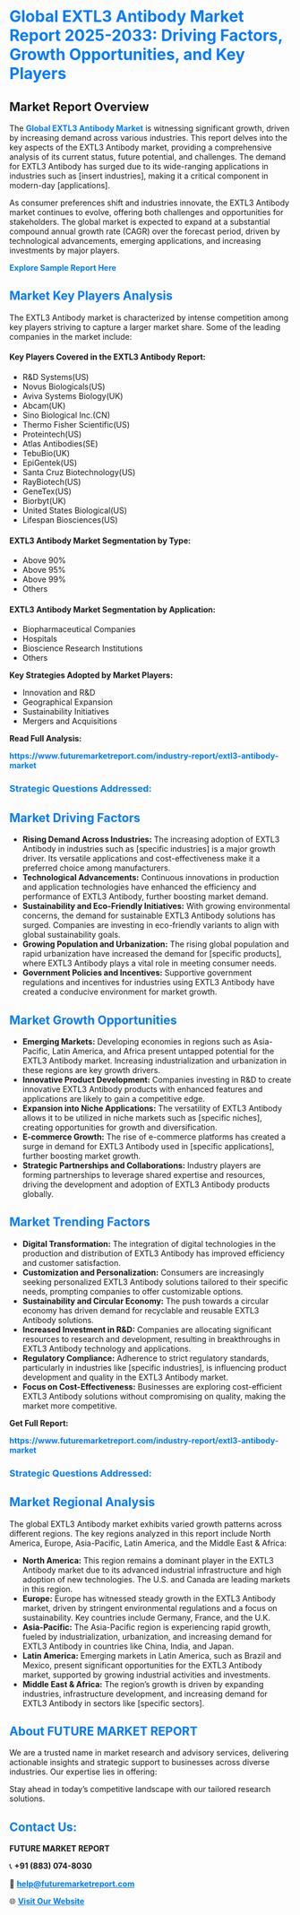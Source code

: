 <h1 style="color: #007BFF;">Global EXTL3 Antibody Market Report 2025-2033: Driving Factors, Growth Opportunities, and Key Players</h1>

<section id="overview">
<h2>Market Report Overview</h2>
<p>The <a href="https://www.futuremarketreport.com/industry-report/extl3-antibody-market" style="color: #007BFF; text-decoration: none;"><strong>Global EXTL3 Antibody Market</strong></a> is witnessing significant growth, driven by increasing demand across various industries. This report delves into the key aspects of the EXTL3 Antibody market, providing a comprehensive analysis of its current status, future potential, and challenges. The demand for EXTL3 Antibody has surged due to its wide-ranging applications in industries such as [insert industries], making it a critical component in modern-day [applications].</p>
<p>As consumer preferences shift and industries innovate, the EXTL3 Antibody market continues to evolve, offering both challenges and opportunities for stakeholders. The global market is expected to expand at a substantial compound annual growth rate (CAGR) over the forecast period, driven by technological advancements, emerging applications, and increasing investments by major players.</p>
</section>

<section id="overview">
<p><a href="https://www.futuremarketreport.com/request-sample/reportId=104403" style="color: #007BFF; text-decoration: none;"><strong>Explore Sample Report Here</strong></a></p>
</section>

<section id="key-players">
<h2 style="color: #007BFF;">Market Key Players Analysis</h2>
<p>The EXTL3 Antibody market is characterized by intense competition among key players striving to capture a larger market share. Some of the leading companies in the market include:</p>
<h4>Key Players Covered in the EXTL3 Antibody Report:</h4>
<ul><li>R&amp;D Systems(US)</li><li>Novus Biologicals(US)</li><li>Aviva Systems Biology(UK)</li><li>Abcam(UK)</li><li>Sino Biological Inc.(CN)</li><li>Thermo Fisher Scientific(US)</li><li>Proteintech(US)</li><li>Atlas Antibodies(SE)</li><li>TebuBio(UK)</li><li>EpiGentek(US)</li><li>Santa Cruz Biotechnology(US)</li><li>RayBiotech(US)</li><li>GeneTex(US)</li><li>Biorbyt(UK)</li><li>United States Biological(US)</li><li>Lifespan Biosciences(US)</li></ul>
<h4>EXTL3 Antibody Market Segmentation by Type:</h4>
<ul><li>Above 90%</li><li>Above 95%</li><li>Above 99%</li><li>Others</li></ul>

<h4>EXTL3 Antibody Market Segmentation by Application:</h4>
<ul><li>Biopharmaceutical Companies</li><li>Hospitals</li><li>Bioscience Research Institutions</li><li>Others</li></ul>
<p><strong>Key Strategies Adopted by Market Players:</strong></p>
<ul>
<li>Innovation and R&D</li>
<li>Geographical Expansion</li>
<li>Sustainability Initiatives</li>
<li>Mergers and Acquisitions</li>
</ul>
</section>

<section>
<p><strong>Read Full Analysis: </strong></p><a href="https://www.futuremarketreport.com/industry-report/extl3-antibody-market" style="color: #007BFF; text-decoration: none;"><strong>https://www.futuremarketreport.com/industry-report/extl3-antibody-market</strong></a>
<h3 style="color: #007BFF;">Strategic Questions Addressed:</h3>
</section>

<section id="driving-factors">
<h2 style="color: #007BFF;">Market Driving Factors</h2>
<ul>
<li><strong>Rising Demand Across Industries:</strong> The increasing adoption of EXTL3 Antibody in industries such as [specific industries] is a major growth driver. Its versatile applications and cost-effectiveness make it a preferred choice among manufacturers.</li>
<li><strong>Technological Advancements:</strong> Continuous innovations in production and application technologies have enhanced the efficiency and performance of EXTL3 Antibody, further boosting market demand.</li>
<li><strong>Sustainability and Eco-Friendly Initiatives:</strong> With growing environmental concerns, the demand for sustainable EXTL3 Antibody solutions has surged. Companies are investing in eco-friendly variants to align with global sustainability goals.</li>
<li><strong>Growing Population and Urbanization:</strong> The rising global population and rapid urbanization have increased the demand for [specific products], where EXTL3 Antibody plays a vital role in meeting consumer needs.</li>
<li><strong>Government Policies and Incentives:</strong> Supportive government regulations and incentives for industries using EXTL3 Antibody have created a conducive environment for market growth.</li>
</ul>
</section>

<section id="growth-opportunities">
<h2 style="color: #007BFF;">Market Growth Opportunities</h2>
<ul>
<li><strong>Emerging Markets:</strong> Developing economies in regions such as Asia-Pacific, Latin America, and Africa present untapped potential for the EXTL3 Antibody market. Increasing industrialization and urbanization in these regions are key growth drivers.</li>
<li><strong>Innovative Product Development:</strong> Companies investing in R&D to create innovative EXTL3 Antibody products with enhanced features and applications are likely to gain a competitive edge.</li>
<li><strong>Expansion into Niche Applications:</strong> The versatility of EXTL3 Antibody allows it to be utilized in niche markets such as [specific niches], creating opportunities for growth and diversification.</li>
<li><strong>E-commerce Growth:</strong> The rise of e-commerce platforms has created a surge in demand for EXTL3 Antibody used in [specific applications], further boosting market growth.</li>
<li><strong>Strategic Partnerships and Collaborations:</strong> Industry players are forming partnerships to leverage shared expertise and resources, driving the development and adoption of EXTL3 Antibody products globally.</li>
</ul>
</section>

<section id="trending-factors">
<h2 style="color: #007BFF;">Market Trending Factors</h2>
<ul>
<li><strong>Digital Transformation:</strong> The integration of digital technologies in the production and distribution of EXTL3 Antibody has improved efficiency and customer satisfaction.</li>
<li><strong>Customization and Personalization:</strong> Consumers are increasingly seeking personalized EXTL3 Antibody solutions tailored to their specific needs, prompting companies to offer customizable options.</li>
<li><strong>Sustainability and Circular Economy:</strong> The push towards a circular economy has driven demand for recyclable and reusable EXTL3 Antibody solutions.</li>
<li><strong>Increased Investment in R&D:</strong> Companies are allocating significant resources to research and development, resulting in breakthroughs in EXTL3 Antibody technology and applications.</li>
<li><strong>Regulatory Compliance:</strong> Adherence to strict regulatory standards, particularly in industries like [specific industries], is influencing product development and quality in the EXTL3 Antibody market.</li>
<li><strong>Focus on Cost-Effectiveness:</strong> Businesses are exploring cost-efficient EXTL3 Antibody solutions without compromising on quality, making the market more competitive.</li>
</ul>
</section>

<section>
<p><strong>Get Full Report: </strong></p><a href="https://www.futuremarketreport.com/industry-report/extl3-antibody-market" style="color: #007BFF; text-decoration: none;"><strong>https://www.futuremarketreport.com/industry-report/extl3-antibody-market</strong></a>
<h3 style="color: #007BFF;">Strategic Questions Addressed:</h3>
</section>


<section id="regional-analysis">
<h2 style="color: #007BFF;">Market Regional Analysis</h2>
<p>The global EXTL3 Antibody market exhibits varied growth patterns across different regions. The key regions analyzed in this report include North America, Europe, Asia-Pacific, Latin America, and the Middle East & Africa:</p>
<ul>
<li><strong>North America:</strong> This region remains a dominant player in the EXTL3 Antibody market due to its advanced industrial infrastructure and high adoption of new technologies. The U.S. and Canada are leading markets in this region.</li>
<li><strong>Europe:</strong> Europe has witnessed steady growth in the EXTL3 Antibody market, driven by stringent environmental regulations and a focus on sustainability. Key countries include Germany, France, and the U.K.</li>
<li><strong>Asia-Pacific:</strong> The Asia-Pacific region is experiencing rapid growth, fueled by industrialization, urbanization, and increasing demand for EXTL3 Antibody in countries like China, India, and Japan.</li>
<li><strong>Latin America:</strong> Emerging markets in Latin America, such as Brazil and Mexico, present significant opportunities for the EXTL3 Antibody market, supported by growing industrial activities and investments.</li>
<li><strong>Middle East & Africa:</strong> The region’s growth is driven by expanding industries, infrastructure development, and increasing demand for EXTL3 Antibody in sectors like [specific sectors].</li>
</ul>
</section>

<footer>
<h2 style="color: #007BFF;">About FUTURE MARKET REPORT</h2>
<p>We are a trusted name in market research and advisory services, delivering actionable insights and strategic support to businesses across diverse industries. Our expertise lies in offering:</p>

<p>Stay ahead in today’s competitive landscape with our tailored research solutions.</p>

<h2 style="color: #007BFF;">Contact Us:</h2>
<p><strong>FUTURE MARKET REPORT</strong></p>
<p>📞 <strong>+91 (883) 074-8030</strong></p>
<p>📧 <strong><a href="mailto:help@futuremarketreport.com" style="color: #007BFF;">help@futuremarketreport.com</a></strong></p>
<p>🌐 <strong><a href="https://www.futuremarketreport.com/" style="color: #007BFF;">Visit Our Website</a></strong></p>
</footer>